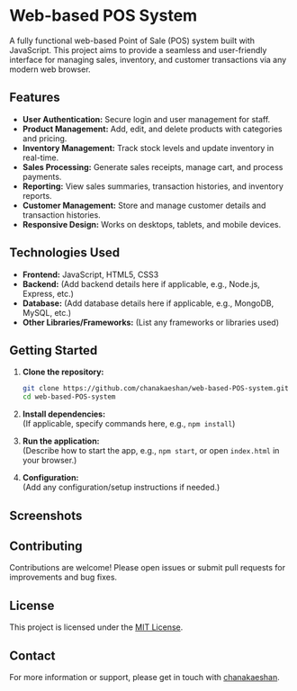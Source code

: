 # Web-based POS System

A fully functional web-based Point of Sale (POS) system built with JavaScript. This project aims to provide a seamless and user-friendly interface for managing sales, inventory, and customer transactions via any modern web browser.

## Features

- **User Authentication:** Secure login and user management for staff.
- **Product Management:** Add, edit, and delete products with categories and pricing.
- **Inventory Management:** Track stock levels and update inventory in real-time.
- **Sales Processing:** Generate sales receipts, manage cart, and process payments.
- **Reporting:** View sales summaries, transaction histories, and inventory reports.
- **Customer Management:** Store and manage customer details and transaction histories.
- **Responsive Design:** Works on desktops, tablets, and mobile devices.

## Technologies Used

- **Frontend:** JavaScript, HTML5, CSS3
- **Backend:** (Add backend details here if applicable, e.g., Node.js, Express, etc.)
- **Database:** (Add database details here if applicable, e.g., MongoDB, MySQL, etc.)
- **Other Libraries/Frameworks:** (List any frameworks or libraries used)

## Getting Started

1. **Clone the repository:**
   ```bash
   git clone https://github.com/chanakaeshan/web-based-POS-system.git
   cd web-based-POS-system
   ```

2. **Install dependencies:**  
   (If applicable, specify commands here, e.g., `npm install`)

3. **Run the application:**  
   (Describe how to start the app, e.g., `npm start`, or open `index.html` in your browser.)

4. **Configuration:**  
   (Add any configuration/setup instructions if needed.)

## Screenshots



## Contributing

Contributions are welcome! Please open issues or submit pull requests for improvements and bug fixes.

## License

This project is licensed under the [MIT License](LICENSE).

## Contact

For more information or support, please get in touch with [chanakaeshan](https://github.com/chanakaeshan).
